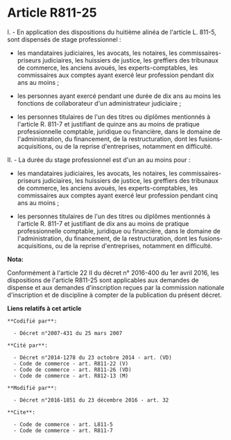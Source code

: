 # Article R811-25

I. - En application des dispositions du huitième alinéa de l'article L. 811-5, sont dispensés de stage professionnel :

- les mandataires judiciaires, les avocats, les notaires, les commissaires-priseurs judiciaires, les huissiers de justice,
les greffiers des tribunaux de commerce, les anciens avoués, les experts-comptables, les commissaires aux comptes ayant
exercé leur profession pendant dix ans au moins ;

- les personnes ayant exercé pendant une durée de dix ans au moins les fonctions de collaborateur d'un administrateur
judiciaire ;

- les personnes titulaires de l'un des titres ou diplômes mentionnés à l'article R. 811-7 et justifiant de quinze ans au
moins de pratique professionnelle comptable, juridique ou financière, dans le domaine de l'administration, du financement, de
la restructuration, dont les fusions-acquisitions, ou de la reprise d'entreprises, notamment en difficulté. 

II. - La durée du stage professionnel est d'un an au moins pour :

- les mandataires judiciaires, les avocats, les notaires, les commissaires-priseurs judiciaires, les huissiers de justice,
les greffiers des tribunaux de commerce, les anciens avoués, les experts-comptables, les commissaires aux comptes ayant
exercé leur profession pendant cinq ans au moins ;

- les personnes titulaires de l'un des titres ou diplômes mentionnés à l'article R. 811-7 et justifiant de dix ans au moins
de pratique professionnelle comptable, juridique ou financière, dans le domaine de l'administration, du financement, de la
restructuration, dont les fusions-acquisitions, ou de la reprise d'entreprises, notamment en difficulté.

**Nota:**

Conformément à l'article 22 II du décret n° 2016-400 du 1er avril 2016, les dispositions de l'article R811-25 sont
applicables aux demandes de dispense et aux demandes d'inscription reçues par la commission nationale d'inscription et de
discipline à compter de la publication du présent décret.

**Liens relatifs à cet article**

	**Codifié par**:

	  - Décret n°2007-431 du 25 mars 2007

	**Cité par**:

	  - Décret n°2014-1278 du 23 octobre 2014 - art. (VD)
	  - Code de commerce - art. R811-22 (V)
	  - Code de commerce - art. R811-26 (VD)
	  - Code de commerce - art. R812-13 (M)

	**Modifié par**:

	  - Décret n°2016-1851 du 23 décembre 2016 - art. 32

	**Cite**:

	  - Code de commerce - art. L811-5
	  - Code de commerce - art. R811-7
